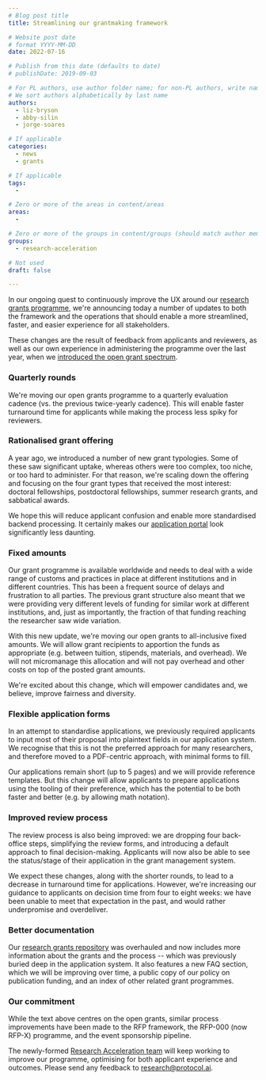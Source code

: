```yaml
---
# Blog post title
title: Streamlining our grantmaking framework

# Website post date
# format YYYY-MM-DD
date: 2022-07-16

# Publish from this date (defaults to date)
# publishDate: 2019-09-03

# For PL authors, use author folder name; for non-PL authors, write name as in paper within ""
# We sort authors alphabetically by last name
authors:
  - liz-bryson
  - abby-silin
  - jorge-soares

# If applicable
categories:
  - news
  - grants

# If applicable
tags:
  -

# Zero or more of the areas in content/areas
areas:
  -

# Zero or more of the groups in content/groups (should match author membership)
groups:
  - research-acceleration

# Not used
draft: false

---
```


In our ongoing quest to continuously improve the UX around our [research grants programme](https://github.com/protocol/research-grants), we're announcing today a number of updates to both the framework and the operations that should enable a more streamlined, faster, and easier experience for all stakeholders.

These changes are the result of feedback from applicants and reviewers, as well as our own experience in administering the programme over the last year, when we [introduced the open grant spectrum](/blog/2021/introducing-our-new-grant-spectrum/).

### Quarterly rounds

We're moving our open grants programme to a quarterly evaluation cadence (vs. the previous twice-yearly cadence). This will enable faster turnaround time for applicants while making the process less spiky for reviewers.

### Rationalised grant offering

A year ago, we introduced a number of new grant typologies. Some of these saw significant uptake, whereas others were too complex, too niche, or too hard to administer. For that reason, we're scaling down the offering and focusing on the four grant types that received the most interest: doctoral fellowships, postdoctoral fellowships, summer research grants, and sabbatical awards.

We hope this will reduce applicant confusion and enable more standardised backend processing. It certainly makes our [application portal](https://grants.protocol.ai/) look significantly less daunting.

### Fixed amounts

Our grant programme is available worldwide and needs to deal with a wide range of customs and practices in place at different institutions and in different countries. This has been a frequent source of delays and frustration to all parties. The previous grant structure also meant that we were providing very different levels of funding for similar work at different institutions, and, just as importantly, the fraction of that funding reaching the researcher saw wide variation.

With this new update, we're moving our open grants to all-inclusive fixed amounts. We will allow grant recipients to apportion the funds as appropriate (e.g. between tuition, stipends, materials, and overhead). We will not micromanage this allocation and will not pay overhead and other costs on top of the posted grant amounts.

We're excited about this change, which will empower candidates and, we believe,  improve fairness and diversity.

### Flexible application forms

In an attempt to standardise applications, we previously required applicants to input most of their proposal into plaintext fields in our application system. We recognise that this is not the preferred approach for many researchers, and therefore moved to a PDF-centric approach, with minimal forms to fill.

Our applications remain short (up to 5 pages) and we will provide reference templates. But this change will allow applicants to prepare applications using the tooling of their preference, which has the potential to be both faster and better (e.g. by allowing math notation).

### Improved review process

The review process is also being improved: we are dropping four back-office steps, simplifying the review forms, and introducing a default approach to final decision-making. Applicants will now also be able to see the status/stage of their application in the grant management system.

We expect these changes, along with the shorter rounds, to lead to a decrease in turnaround time for applications. However, we're increasing our guidance to applicants on decision time from four to eight weeks: we have been unable to meet that expectation in the past, and would rather underpromise and overdeliver.

### Better documentation

Our [research grants repository](https://github.com/protocol/research-grants) was overhauled and now includes more information about the grants and the process -- which was previously buried deep in the application system. It also features a new FAQ section, which we will be improving over time, a public copy of our policy on publication funding, and an index of other related grant programmes.

### Our commitment

While the text above centres on the open grants, similar process improvements have been made to the RFP framework, the RFP-000 (now RFP-X) programme, and the event sponsorship pipeline.

The newly-formed [Research Acceleration team](/groups/research-acceleration) will keep working to improve our programme, optimising for both applicant experience and outcomes. Please send any feedback to [research@protocol.ai](mailto:research@protocol.ai).
